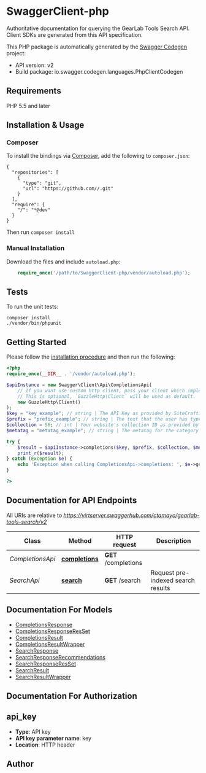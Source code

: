 # SwaggerClient-php
Authoritative documentation for querying the GearLab Tools Search API. Client SDKs are generated from this API specification.

This PHP package is automatically generated by the [Swagger Codegen](https://github.com/swagger-api/swagger-codegen) project:

- API version: v2
- Build package: io.swagger.codegen.languages.PhpClientCodegen

## Requirements

PHP 5.5 and later

## Installation & Usage
### Composer

To install the bindings via [Composer](http://getcomposer.org/), add the following to `composer.json`:

```
{
  "repositories": [
    {
      "type": "git",
      "url": "https://github.com//.git"
    }
  ],
  "require": {
    "/": "*@dev"
  }
}
```

Then run `composer install`

### Manual Installation

Download the files and include `autoload.php`:

```php
    require_once('/path/to/SwaggerClient-php/vendor/autoload.php');
```

## Tests

To run the unit tests:

```
composer install
./vendor/bin/phpunit
```

## Getting Started

Please follow the [installation procedure](#installation--usage) and then run the following:

```php
<?php
require_once(__DIR__ . '/vendor/autoload.php');

$apiInstance = new Swagger\Client\Api\CompletionsApi(
    // If you want use custom http client, pass your client which implements `GuzzleHttp\ClientInterface`.
    // This is optional, `GuzzleHttp\Client` will be used as default.
    new GuzzleHttp\Client()
);
$key = "key_example"; // string | The API Key as provided by SiteCrafting/GearLab
$prefix = "prefix_example"; // string | The text that the user has typed in the search box so far. Must be three characters or more. (e.g. \"support nu\" or \"support+nu\")
$collection = 56; // int | Your website's collection ID as provided by SiteCrafting/GearLab
$metatag = "metatag_example"; // string | The metatag for the category of content you wish to narrow your completion results to (e.g. \"calendar-event\")

try {
    $result = $apiInstance->completions($key, $prefix, $collection, $metatag);
    print_r($result);
} catch (Exception $e) {
    echo 'Exception when calling CompletionsApi->completions: ', $e->getMessage(), PHP_EOL;
}

?>
```

## Documentation for API Endpoints

All URIs are relative to *https://virtserver.swaggerhub.com/ctamayo/gearlab-tools-search/v2*

Class | Method | HTTP request | Description
------------ | ------------- | ------------- | -------------
*CompletionsApi* | [**completions**](docs/Api/CompletionsApi.md#completions) | **GET** /completions | 
*SearchApi* | [**search**](docs/Api/SearchApi.md#search) | **GET** /search | Request pre-indexed search results


## Documentation For Models

 - [CompletionsResponse](docs/Model/CompletionsResponse.md)
 - [CompletionsResponseResSet](docs/Model/CompletionsResponseResSet.md)
 - [CompletionsResult](docs/Model/CompletionsResult.md)
 - [CompletionsResultWrapper](docs/Model/CompletionsResultWrapper.md)
 - [SearchResponse](docs/Model/SearchResponse.md)
 - [SearchResponseRecommendations](docs/Model/SearchResponseRecommendations.md)
 - [SearchResponseResSet](docs/Model/SearchResponseResSet.md)
 - [SearchResult](docs/Model/SearchResult.md)
 - [SearchResultWrapper](docs/Model/SearchResultWrapper.md)


## Documentation For Authorization


## api_key

- **Type**: API key
- **API key parameter name**: key
- **Location**: HTTP header


## Author




